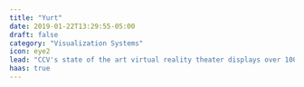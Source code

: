 ```yaml
---
title: "Yurt"
date: 2019-01-22T13:29:55-05:00
draft: false
category: "Visualization Systems"
icon: eye2
lead: "CCV's state of the art virtual reality theater displays over 100 million stereo pixels and consists of 69 full HD projectors driven by 20 nodes of the CCV HPC cluster. The projectors display onto 145 mirrors covering a 360 degree surface including overhead and underfoot. At normal viewing distances, the pixels are smaller than are resolvable by the human retina. The screen consists of translucent polycarbonate. The front wall is 25 feet long and 8 feet high and spans 180 degrees of view. The screens are suspended, along with half of the projectors, from an aluminum superstructure, with a catwalk for maintenance."
haas: true
---
```


